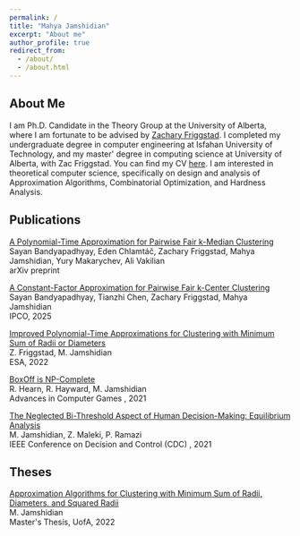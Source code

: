 ```yaml
---
permalink: /
title: "Mahya Jamshidian"
excerpt: "About me"
author_profile: true
redirect_from: 
  - /about/
  - /about.html
---
```


## About Me
I am Ph.D. Candidate in the Theory Group at the University of Alberta, where I am fortunate to be advised by [Zachary Friggstad](https://friggstad.github.io/). I completed my undergraduate degree in computer engineering at Isfahan University of Technology, and my master' degree in computing science at University of Alberta, with Zac Friggstad. You can find my CV [here](https://mahyaj98.github.io/files/CV_Mahya.pdf). I am interested in theoretical computer science, specifically on design and analysis of Approximation Algorithms, Combinatorial Optimization, and Hardness Analysis. 

## Publications

[A Polynomial-Time Approximation for Pairwise Fair k-Median Clustering](https://arxiv.org/abs/2405.10378) <br />
Sayan Bandyapadhyay, Eden Chlamtáč, Zachary Friggstad, Mahya Jamshidian, Yury Makarychev, Ali Vakilian <br />
arXiv preprint <br />

[A Constant-Factor Approximation for Pairwise Fair k-Center Clustering](https://link.springer.com/chapter/10.1007/978-3-031-93112-3_4) <br />
Sayan Bandyapadhyay, Tianzhi Chen, Zachary Friggstad, Mahya Jamshidian <br />
IPCO, 2025 <br />


[Improved Polynomial-Time Approximations for Clustering with Minimum Sum of Radii or Diameters](https://drops.dagstuhl.de/opus/volltexte/2022/16994/pdf/LIPIcs-ESA-2022-56.pdf) <br />
Z. Friggstad, M. Jamshidian <br />
ESA, 2022 <br /> 

[BoxOff is NP-Complete](https://link.springer.com/chapter/10.1007/978-3-031-11488-5_11)<br />
R. Hearn, R. Hayward, M. Jamshidian <br /> 
Advances in Computer Games , 2021 <br /> 

[The Neglected Bi-Threshold Aspect of Human Decision-Making: Equilibrium Analysis](https://ieeexplore.ieee.org/abstract/document/9683250)<br />
M. Jamshidian, Z. Maleki, P. Ramazi <br /> 
IEEE Conference on Decision and Control (CDC) , 2021 <br /> 

## Theses

[Approximation Algorithms for Clustering with Minimum Sum of Radii, Diameters, and Squared Radii](https://era.library.ualberta.ca/items/87c0f5d5-f76b-4f20-aef8-d30a9cb37320/download/071a3158-0e50-4973-a13e-5b6e8d1d8cd1) <br />
M. Jamshidian <br /> 
Master's Thesis, UofA, 2022 <br /> 




